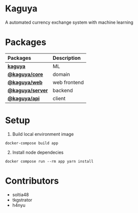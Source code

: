 # Kaguya

A automated currency exchange system with machine learning

# Packages

| Packages                                  | Description  |
| :-                                        | :-           |
| **[kaguya](./kagura_nn)**              | ML           |
| **[@kaguya/core](./packages/core)**       | domain       |
| **[@kaguya/web](./packages/web)**         | web frontend |
| **[@kaguya/server](./packages/server)**   | backend      |
| **[@kaguya/api](./packages/api)**         | client       |

# Setup

1. Build local environment image

```
docker-compose build app
```

2. Install node dependecies

```
docker compose run --rm app yarn install
```

# Contributors

- soltia48
- tkgstrator
- h4nyu
